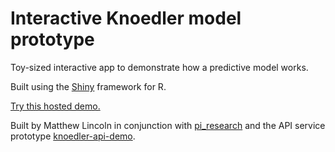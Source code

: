# Interactive Knoedler model prototype

Toy-sized interactive app to demonstrate how a predictive model works.

Built using the [Shiny](http://shiny.rstudio.com/) framework for R.

[Try this hosted demo.](https://mdlincoln.shinyapps.io/interactive_knoedler_model/)

Built by Matthew Lincoln in conjunction with [pi_research](https://github.com/thegetty/pi_research) and the API service prototype [knoedler-api-demo](https://github.com/thegetty/knoedler-api-demo).

